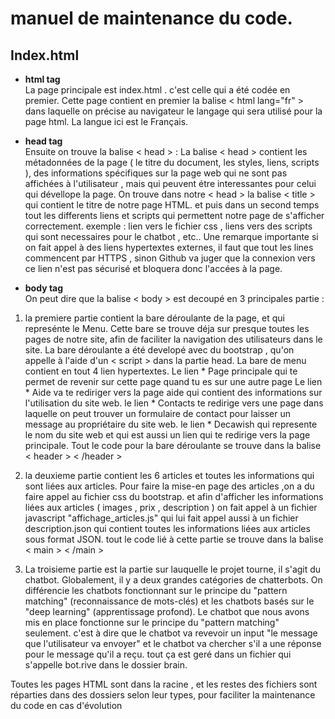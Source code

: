 # manuel de maintenance du code.

## Index.html

  * <strong> html tag </strong>  
  La page principale est index.html . c'est celle qui a été codée en premier.
  Cette page contient en premier la balise < html lang="fr" > dans laquelle on précise au navigateur le langage qui sera utilisé pour la page html. La langue ici est le     Français.
  
 * <strong> head tag </strong>  
  Ensuite on trouve la balise < head > : La balise < head > contient les métadonnées de la page ( le titre du document, les styles, liens, scripts ), des informations         spécifiques sur la page web qui ne sont pas affichées à l'utilisateur , mais qui peuvent étre interessantes pour celui qui dévellope la page.
  On trouve dans notre < head > la balise < title > qui contient le titre de notre page HTML.
  et puis dans un second temps tout les differents liens et scripts qui permettent notre page de s'afficher correctement. exemple : lien vers le fichier css , liens vers   des scripts qui sont necessaires pour le chatbot , etc..
  Une remarque importante si on fait appel à des liens hypertextes externes, il faut que tout les lines commencent par HTTPS , sinon Github va juger que la connexion vers ce lien n'est pas sécurisé et bloquera donc l'accées à la page.
 
  * <strong> body tag </strong>  
   On peut dire que la balise < body > est decoupé en 3 principales partie : 
 1. la premiere partie contient la bare déroulante de la page, et qui represénte le Menu.  Cette bare se trouve déja sur presque toutes les pages de notre site, afin     de faciliter la navigation des utilisateurs dans le site. La bare déroulante a été developé avec du bootstrap , qu'on appelle à l'aide d'un < script > dans la partie    head.
    La bare de menu contient en tout 4 lien hypertextes. Le lien * Page principale qui te permet de revenir sur cette page quand tu es sur une autre page
    Le lien * Aide va te rediriger vers la page aide qui contient des informations sur l'utilisation du site web.
    le lien * Contacts te redirige vers une page dans laquelle on peut trouver un formulaire de contact pour laisser un message au propriétaire du site web.
    le lien * Decawish qui represente le nom du site web et qui est aussi un lien qui te redirige vers la page principale.
    Tout le code pour la bare déroulante se trouve dans la balise < header > < /header >
 
   2. la deuxieme partie  contient les 6 articles et toutes les informations qui sont liées aux articles. Pour faire la mise-en page des articles ,on a du faire appel au fichier css du bootstrap. et afin d'afficher les informations liées aux articles ( images , prix , description ) on fait appel à un fichier javascript "affichage_articles.js" qui lui fait appel aussi à un fichier description.json qui contient toutes les informations liées aux articles sous format JSON.
tout le code lié à cette partie se trouve dans la balise < main > < /main >

 3. La troisieme partie est la partie sur lauquelle le projet tourne, il s'agit du chatbot.
Globalement, il y a deux grandes catégories de chatterbots. On différencie les chatbots fonctionnant sur le principe du "pattern matching" (reconnaissance de mots-clés) et les chatbots basés sur le "deep learning" (apprentissage profond).
  Le chatbot que nous avons mis en place fonctionne sur le principe du "pattern matching" seulement. c'est à dire que le chatbot va revevoir un input "le message que l'utilisateur va envoyer" et le chatbot va chercher s'il a une réponse pour le message qu'il a reçu. tout ça est geré dans un fichier qui s'appelle bot.rive dans le dossier brain. 


 Toutes les pages HTML sont dans la racine , et les restes des fichiers sont réparties dans des dossiers selon leur types, pour faciliter la maintenance du code en cas d'évolution
